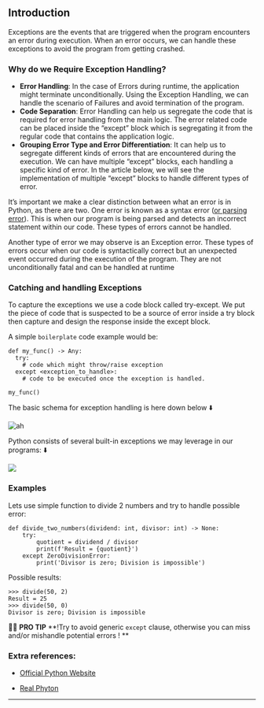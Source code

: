 ## Introduction

Exceptions are the events that are triggered when the program encounters an error during execution. When an error occurs, we can handle these exceptions to avoid the program from getting crashed.

### Why do we Require Exception Handling?

* **Error Handling**: In the case of Errors during runtime, the application might terminate unconditionally. Using the Exception Handling, we can handle the scenario of Failures and avoid termination of the program.
* **Code Separation**: Error Handling can help us segregate the code that is required for error handling from the main logic. The error related code can be placed inside the “except” block which is segregating it from the regular code that contains the application logic.
* **Grouping Error Type and Error Differentiation**: It can help us to segregate different kinds of errors that are encountered during the execution. We can have multiple “except” blocks, each handling a specific kind of error. In the article below, we will see the implementation of multiple “except” blocks to handle different types of error.

It’s important we make a clear distinction between what an error is in Python, as there are two. One error is known as a syntax error ([or parsing error](https://rollbar.com/blog/python-syntaxerror/)). This is when our program is being parsed and detects an incorrect statement within our code. These types of errors cannot be handled.

Another type of error we may observe is an Exception error. These types of errors occur when our code is syntactically correct but an unexpected event occurred during the execution of the program. They are not unconditionally fatal and can be handled at runtime

### Catching and handling Exceptions
To capture the exceptions we use a code block called try-except. We put the piece of code that is suspected to be a source of error inside a try block then capture and design the response inside the except block.

A simple `boilerplate` code example would be: 
```
def my_func() -> Any:
  try:
    # code which might throw/raise exception
  except <exception_to_handle>:
    # code to be executed once the exception is handled.

my_func()

```

The basic schema for exception handling is here down below ⬇️ 

![ah](https://github.com/CodeAcademy-Online/python-new-material/blob/master/images/try_except_else_finally.webp)

Python consists of several built-in exceptions we may leverage in our programs: ⬇️

![](https://github.com/CodeAcademy-Online/python-new-material/blob/master/images/1%20yKRseWKBjdccXRoFsjIIQw.png)

### Examples
Lets use simple function to divide 2 numbers and try to handle possible error:
```
def divide_two_numbers(dividend: int, divisor: int) -> None:
    try:
        quotient = dividend / divisor
        print(f'Result = {quotient}')
    except ZeroDivisionError:
        print('Divisor is zero; Division is impossible')
```
Possible results: 
```
>>> divide(50, 2)
Result = 25
>>> divide(50, 0)
Divisor is zero; Division is impossible
```

👨‍🏫  **PRO TIP**
**!Try to avoid generic `except` clause, otherwise you can miss and/or mishandle potential errors !  ** 


### Extra references:

* [Official Python Website](https://docs.python.org/3/tutorial/errors.html)

* [Real Phyton](https://realpython.com/python-exceptions/)
***



